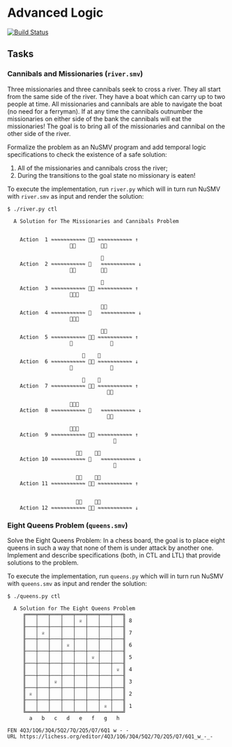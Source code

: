 # Advanced Logic

[![Build Status](https://travis-ci.com/lorenzleutgeb/al.svg?branch=master)](https://travis-ci.com/lorenzleutgeb/al)

## Tasks

### Cannibals and Missionaries (`river.smv`)

Three missionaries and three cannibals seek to cross a river. They all start
from the same side of the river. They have a boat which can carry up to two
people at time. All missionaries and cannibals are able to navigate the boat
(no need for a ferryman). If at any time the cannibals outnumber the
missionaries on either side of the bank the cannibals will eat the
missionaries! The goal is to bring all of the missionaries and cannibal on the
other side of the river.

Formalize the problem as an NuSMV program and add temporal logic specifications
to check the existence of a safe solution:

  1. All of the missionaries and cannibals cross the river;
  2. During the transitions to the goal state no missionary is eaten!

                                                                                                                        
To execute the implementation, run `river.py` which will in turn run NuSMV                                             
with `river.smv` as input and render the solution:                                                                     
                                                                                                                        
```                                                                                                                     
$ ./river.py ctl 

  A Solution for The Missionaries and Cannibals Problem

                              
    Action  1 ≈≈≈≈≈≈≈≈≈≈≈ 👼👹 ≈≈≈≈≈≈≈≈≈≈≈ ↑
                    👼👼        👹👹

                              👹
    Action  2 ≈≈≈≈≈≈≈≈≈≈≈ 👼   ≈≈≈≈≈≈≈≈≈≈≈ ↓
                    👼👼        👹👹

                              👹
    Action  3 ≈≈≈≈≈≈≈≈≈≈≈ 👹👹 ≈≈≈≈≈≈≈≈≈≈≈ ↑
                    👼👼👼          

                              👹👹
    Action  4 ≈≈≈≈≈≈≈≈≈≈≈ 👹   ≈≈≈≈≈≈≈≈≈≈≈ ↓
                    👼👼👼          

                              👹👹
    Action  5 ≈≈≈≈≈≈≈≈≈≈≈ 👼👼 ≈≈≈≈≈≈≈≈≈≈≈ ↑
                    👼            👹

                        👼    👹
    Action  6 ≈≈≈≈≈≈≈≈≈≈≈ 👼👹 ≈≈≈≈≈≈≈≈≈≈≈ ↓
                    👼            👹

                        👼    👹
    Action  7 ≈≈≈≈≈≈≈≈≈≈≈ 👼👼 ≈≈≈≈≈≈≈≈≈≈≈ ↑
                                👹👹

                    👼👼👼    
    Action  8 ≈≈≈≈≈≈≈≈≈≈≈ 👹   ≈≈≈≈≈≈≈≈≈≈≈ ↓
                                👹👹

                    👼👼👼    
    Action  9 ≈≈≈≈≈≈≈≈≈≈≈ 👹👹 ≈≈≈≈≈≈≈≈≈≈≈ ↑
                                  👹

                      👼👼    👹👹
    Action 10 ≈≈≈≈≈≈≈≈≈≈≈ 👼   ≈≈≈≈≈≈≈≈≈≈≈ ↓
                                  👹

                      👼👼    👹👹
    Action 11 ≈≈≈≈≈≈≈≈≈≈≈ 👼👹 ≈≈≈≈≈≈≈≈≈≈≈ ↑
                                    

                      👼👼    👹👹
    Action 12 ≈≈≈≈≈≈≈≈≈≈≈ 👼👹 ≈≈≈≈≈≈≈≈≈≈≈ ↓

```

### Eight Queens Problem (`queens.smv`)

Solve the Eight Queens Problem: In a chess board, the goal is to place eight
queens in such a way that none of them is under attack by another one.
Implement and describe specifications (both, in CTL and LTL) that
provide solutions to the problem.

To execute the implementation, run `queens.py` which will in turn run NuSMV
with `queens.smv` as input and render the solution:

```
$ ./queens.py ctl

  A Solution for The Eight Queens Problem
     ╔═══╤═══╤═══╤═══╤═══╤═══╤═══╤═══╗
     ║   │   │   │   │ ♕ │   │   │   ║ 8
     ╟───┼───┼───┼───┼───┼───┼───┼───╢
     ║   │ ♕ │   │   │   │   │   │   ║ 7
     ╟───┼───┼───┼───┼───┼───┼───┼───╢
     ║   │   │   │ ♕ │   │   │   │   ║ 6
     ╟───┼───┼───┼───┼───┼───┼───┼───╢
     ║   │   │   │   │   │ ♕ │   │   ║ 5
     ╟───┼───┼───┼───┼───┼───┼───┼───╢
     ║   │   │   │   │   │   │   │ ♕ ║ 4
     ╟───┼───┼───┼───┼───┼───┼───┼───╢
     ║   │   │ ♕ │   │   │   │   │   ║ 3
     ╟───┼───┼───┼───┼───┼───┼───┼───╢
     ║ ♕ │   │   │   │   │   │   │   ║ 2
     ╟───┼───┼───┼───┼───┼───┼───┼───╢
     ║   │   │   │   │   │   │ ♕ │   ║ 1
     ╚═══╧═══╧═══╧═══╧═══╧═══╧═══╧═══╝
       a   b   c   d   e   f   g   h

FEN 4Q3/1Q6/3Q4/5Q2/7Q/2Q5/Q7/6Q1 w - -
URL https://lichess.org/editor/4Q3/1Q6/3Q4/5Q2/7Q/2Q5/Q7/6Q1_w_-_-
```
